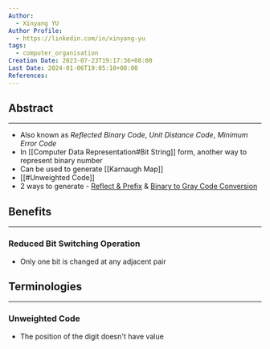 ```yaml
---
Author:
  - Xinyang YU
Author Profile:
  - https://linkedin.com/in/xinyang-yu
tags:
  - computer_organisation
Creation Date: 2023-07-23T19:17:36+08:00
Last Date: 2024-01-06T19:05:10+08:00
References: 
---
```

## Abstract
---
- Also known as *Reflected Binary Code*, *Unit Distance Code*, *Minimum Error Code*
- In [[Computer Data Representation#Bit String]] form, another way to represent binary number 
- Can be used to generate [[Karnaugh Map]]
- [[#Unweighted Code]]
- 2 ways to generate - [Reflect & Prefix](https://youtu.be/jOCTDgmFlGs?t=78) & [Binary to Gray Code Conversion](https://www.youtube.com/watch?v=cF-Q5j7RUEw)


## Benefits
---
### Reduced Bit Switching Operation
- Only one bit is changed at any adjacent pair 

## Terminologies
---
### Unweighted Code
- The position of the digit doesn't have value
